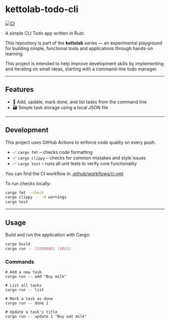 # kettolab-todo-cli

[![CI](https://github.com/urotanketto/kettolab-todo-cli/actions/workflows/ci.yml/badge.svg)](https://github.com/urotanketto/kettolab-todo-cli/actions/workflows/ci.yml)

A simple CLI Todo app written in Rust.

This repository is part of the **kettolab** series — an experimental playground for building simple, functional tools and applications through hands-on learning.

This project is intended to help improve development skills by implementing and iterating on small ideas, starting with a command-line todo manager.

---

## Features

- 📝 Add, update, mark done, and list tasks from the command line
- 🗃 Simple task storage using a local JSON file

---

## Development

This project uses GitHub Actions to enforce code quality on every push:

- ✅ `cargo fmt` – checks code formatting
- ✅ `cargo clippy` – checks for common mistakes and style issues
- ✅ `cargo test` – runs all unit tests to verify core functionality

You can find the CI workflow in [.github/workflows/ci.yml](.github/workflows/ci.yml)

To run checks locally:

```bash
cargo fmt --check
cargo clippy -- -D warnings
cargo test
```

---

## Usage

Build and run the application with Cargo:

```bash
cargo build
cargo run -- [COMMAND] [ARGS]
```

### Commands
```
# Add a new task
cargo run -- add "Buy milk"

# List all tasks
cargo run -- list

# Mark a task as done
cargo run -- done 1

# Update a task's title
cargo run -- update 1 "Buy oat milk"
```
